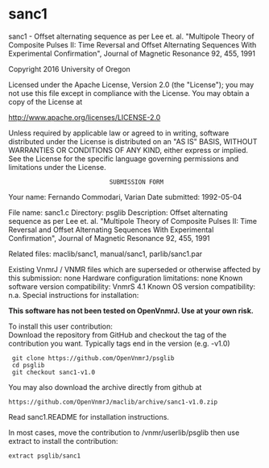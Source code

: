 # sanc1
 sanc1 - Offset alternating sequence as per Lee et. al. "Multipole Theory of
 Composite Pulses II: Time Reversal and Offset Alternating Sequences
 With Experimental Confirmation", Journal of Magnetic Resonance 92,
 455, 1991

 Copyright 2016 University of Oregon

 Licensed under the Apache License, Version 2.0 (the "License");
 you may not use this file except in compliance with the License.
 You may obtain a copy of the License at

   http://www.apache.org/licenses/LICENSE-2.0

 Unless required by applicable law or agreed to in writing, software
 distributed under the License is distributed on an "AS IS" BASIS,
 WITHOUT WARRANTIES OR CONDITIONS OF ANY KIND, either express or implied.
 See the License for the specific language governing permissions and
 limitations under the License.

                                SUBMISSION FORM

Your name:      Fernando Commodari, Varian
Date submitted: 1992-05-04

File name:      sanc1.c
Directory:      psglib
Description:    Offset alternating sequence as per Lee et. al. "Multipole
                Theory of Composite Pulses II: Time Reversal and Offset
                Alternating Sequences With Experimental Confirmation",
                Journal of Magnetic Resonance 92, 455, 1991

Related files:  maclib/sanc1, manual/sanc1, parlib/sanc1.par

Existing VnmrJ / VNMR files which are superseded or
otherwise affected by this submission:  none
Hardware configuration limitations:     none
Known software version compatibility:   VnmrS 4.1
Known OS version compatibility:         n.a.
Special instructions for installation:

**This software has not been tested on OpenVnmrJ. Use at your own risk.**

To install this user contribution:  
Download the repository from GitHub and checkout the tag of the contribution you want.
Typically tags end in the version (e.g. -v1.0)

     git clone https://github.com/OpenVnmrJ/psglib  
     cd psglib  
     git checkout sanc1-v1.0


You may also download the archive directly from github at

    https://github.com/OpenVnmrJ/maclib/archive/sanc1-v1.0.zip

Read sanc1.README for installation instructions.

In most cases, move the contribution to /vnmr/userlib/psglib 
then use extract to install the contribution:  

    extract psglib/sanc1